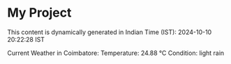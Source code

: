 # My Project

This content is dynamically generated in Indian Time (IST): 2024-10-10 20:22:28 IST


Current Weather in Coimbatore:
Temperature: 24.88 °C
Condition: light rain
